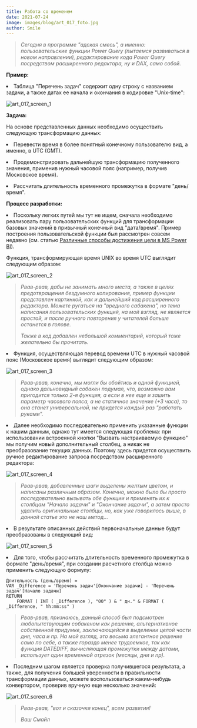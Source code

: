 ```yaml
---
title: Работа со временем
date: 2021-07-24
image: images/blog/art_017_foto.jpg
author: Smile
---
```


> *Сегодня в программе "адская смесь", а именно: пользовательские функции Power Query (пытаемся развиваться в новом направлении), редактирование кода Power Query посредством расширенного редактора, ну и DAX, само собой.*


**Пример:**

**<li>** Таблица "Перечень задач" содержит одну строку с названием задачи, а также датах ее начала и окончания в кодировке "Unix-time":

![art_017_screen_1](https://kkadikin.ru/images/blog/art_017_screen_1.jpg)


**Задача:**

На основе представленных данных необходимо осуществить следующую трансформацию данных:

**<li>** Перевести время в более понятный конечному пользователю вид, а именно, в UTC (GMT).

**<li>** Продемонстрировать дальнейшую трансформацию полученного значения, применив нужный часовой пояс (например, получив Московское время).

**<li>** Рассчитать длительность временного промежутка в формате "день/время".


**Процесс разработки:**

**<li>** Поскольку легких путей мы тут не ищем, сначала необходимо реализовать пару пользовательских функций для трансформации базовых значений в привычный конечный вид "дата/время".  Пример построения пользовательской функции был рассмотрен совсем недавно (см. статью [Различные способы достижения цели в MS Power BI](https://kkadikin.ru/ru/blog/article_016/)). 

Функция, трансформирующая время UNIX во время UTC выглядит следующим образом:

![art_017_screen_2](https://kkadikin.ru/images/blog/art_017_screen_2.jpg)

> *Рвав-рвав, дабы не занимать много места, а также в целях предотвращения бездумного копирования, пример функции представлен картинкой, как и дальнейший код расширенного редактора. Можете ругаться на "вредного сабакена", но тема написания пользовательских функций, на мой взгляд, не является простой, и после ручного повторения у читателей больше останется в голове.*
>
> *Также в код добавлен небольшой комментарий, который тоже желательно бы прочитать.*

**<li>** Функция, осуществляющая перевод времени UTC в нужный часовой пояс (Московское время) выглядит следующим образом:

![art_017_screen_3](https://kkadikin.ru/images/blog/art_017_screen_3.jpg)

> *Рвав-рвав, конечно, мы могли бы обойтись и одной функцией, однако дальновидный собакен подумал, что, возможно вам пригодится только 2-я функция, а если в нее еще и зашить параметр часового пояса, а не статичное значение (+3 часа), то она станет универсальной, не придется каждый раз "работать руками".*

**<li>** Далее необходимо последовательно применить указанные функции к нашим данным, однако тут имеется следующая проблема: при использовании встроенной кнопки "Вызвать настраиваемую функцию" мы получим новый дополнительный столбец, а никак не преобразование текущих данных. Поэтому здесь придется осуществить ручное редактирование запроса посредством расширенного редактора:

![art_017_screen_4](https://kkadikin.ru/images/blog/art_017_screen_4.jpg)

> *Рвав-рвав, добавленные шаги выделены желтым цветом, и написаны различным образом. Конечно, можно было бы просто последовательно вызывать обе функции и применять их к столбцам "Начало задачи" и "Окончание задачи", а затем просто удалить оригинальные столбцы, но, как уже говорилось выше, в данной статье это не наш метод…*

**<li>** В результате описанных действий первоначальные данные будут преобразованы в следующий вид:

![art_017_screen_5](https://kkadikin.ru/images/blog/art_017_screen_5.jpg)

**<li>** Для того, чтобы рассчитать длительность временного промежутка в формате "день/время", при создании расчетного столбца можно применить следующую формулу:

```dax
Длительность (день/время) = 
VAR _Difference = 'Перечень задач'[Окончание задачи] - 'Перечень задач'[Начало задачи]
RETURN
    FORMAT ( INT ( _Difference ), "00" ) & " дн." & FORMAT ( _Difference, " hh:mm:ss" )
```

> *Рвав-рвав, признаюсь, данный способ был подсмотрен любопытствующим собакеном как решение, альтернативное собственной придумке, заключающейся в выделении целой части дня, часа и пр. На мой взгляд, это весьма элегантное решение само по себе, а также гораздо менее трудоемкое, так как функция DATEDIFF, вычисляющая промежутки между датами, использует один временной отрезок (месяцы, дни и пр).*

**<li>** Последним шагом является проверка получившегося результата, а также, для получения большей уверенности в правильности трансформации данных, можете воспользоваться каким-нибудь конвертором, проверив вручную еще несколько значений:

![art_017_screen_6](https://kkadikin.ru/images/blog/art_017_screen_6.jpg)


> *Рвав-рвав, "вот и сказочки конец", всем развития!*
>
> *Ваш Смайл*
